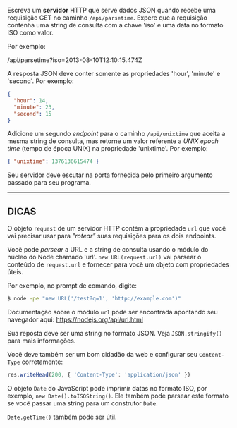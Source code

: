 Escreva um **servidor** HTTP que serve dados JSON quando recebe uma requisição GET no caminho `/api/parsetime`. Expere que a requisição contenha uma string de consulta com a chave 'iso' e uma data no formato ISO como valor.

Por exemplo:

  /api/parsetime?iso=2013-08-10T12:10:15.474Z

A resposta JSON deve conter somente as propriedades 'hour', 'minute' e 'second'. Por exemplo:

```json
{
  "hour": 14,
  "minute": 23,
  "second": 15
}
```

Adicione um segundo *endpoint* para o caminho `/api/unixtime` que aceita a mesma string de consulta, mas retorne um valor referente a *UNIX epoch time* (tempo de época UNIX) na propriedade 'unixtime'. Por exemplo:

```json
{ "unixtime": 1376136615474 }
```

Seu servidor deve escutar na porta fornecida pelo primeiro argumento passado para seu programa.

----------------------------------------------------------------------
## DICAS

O objeto `request` de um servidor HTTP contém a propriedade `url` que você vai precisar usar para *"rotear"* suas requisições para os dois endpoints.

Você pode *parsear* a URL e a string de consulta usando o módulo do núcleo do Node chamado 'url'. `new URL(request.url)` vai parsear o conteúdo de `request.url` e fornecer para você um objeto com propriedades úteis.

Por exemplo, no prompt de comando, digite:

```sh
$ node -pe "new URL('/test?q=1', 'http://example.com')"
```

Documentação sobre o módulo `url` pode ser encontrada apontando seu navegador aqui:
  https://nodejs.org/api/url.html

Sua reposta deve ser uma string no formato JSON. Veja `JSON.stringify()` para mais informações.

Você deve também ser um bom cidadão da web e configurar seu `Content-Type` corretamente:

```js
res.writeHead(200, { 'Content-Type': 'application/json' })
```

O objeto `Date` do JavaScript pode imprimir datas no formato ISO, por exemplo, `new Date().toISOString()`. Ele também pode parsear este formato se você passar uma string para um construtor `Date`.

`Date.getTime()` também pode ser útil.
